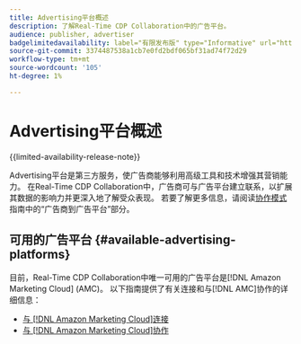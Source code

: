```yaml
---
title: Advertising平台概述
description: 了解Real-Time CDP Collaboration中的广告平台。
audience: publisher, advertiser
badgelimitedavailability: label="有限发布版" type="Informative" url="https://helpx.adobe.com/legal/product-descriptions/real-time-customer-data-platform-collaboration.html newtab=true"
source-git-commit: 3374487538a1cb7e0fd2bdf065bf31ad74f72d29
workflow-type: tm+mt
source-wordcount: '105'
ht-degree: 1%

---
```


# Advertising平台概述

{{limited-availability-release-note}}

Advertising平台是第三方服务，使广告商能够利用高级工具和技术增强其营销能力。 在Real-Time CDP Collaboration中，广告商可与广告平台建立联系，以扩展其数据的影响力并更深入地了解受众表现。 若要了解更多信息，请阅读[协作模式](/help/guide/overview/collaboration-patterns.md)指南中的“广告商到广告平台”部分。

## 可用的广告平台 {#available-advertising-platforms}

目前，Real-Time CDP Collaboration中唯一可用的广告平台是[!DNL Amazon Marketing Cloud] (AMC)。 以下指南提供了有关连接和与[!DNL AMC]协作的详细信息：

* [与 [!DNL Amazon Marketing Cloud]连接](/help/guide/connect/advertising-platforms/amc.md)
* [与 [!DNL Amazon Marketing Cloud]协作](/help/guide/collaborate/advertising-platforms/amc.md)
